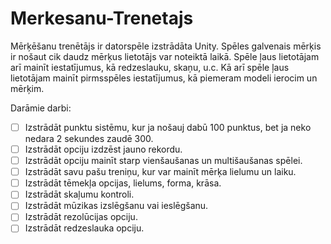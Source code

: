 # Merkesanu-Trenetajs
Mērķēšanu trenētājs ir datorspēle izstrādāta Unity.
Spēles galvenais mērķis ir nošaut cik daudz mērķus lietotājs var noteiktā laikā.
Spēle ļaus lietotājam arī mainīt iestatījumus, kā redzeslauku, skaņu, u.c.
Kā arī spēle ļaus lietotājam mainīt pirmsspēles iestatījumus, kā piemeram modeli ierocim un mērķim.

Darāmie darbi:
- [ ] Izstrādāt punktu sistēmu, kur ja nošauj dabū 100 punktus, bet ja neko nedara 2 sekundes zaudē 300.
- [ ] Izstrādāt opciju izdzēst jauno rekordu.
- [ ] Izstrādāt opciju mainīt starp vienšaušanas un multišaušanas spēlei.
- [ ] Izstrādāt savu pašu treniņu, kur var mainīt mērķa lielumu un laiku.
- [ ] Izstrādāt tēmekļa opcijas, lielums, forma, krāsa.
- [ ] Izstrādāt skaļumu kontroli.
- [ ] Izstrādāt mūzikas izslēgšanu vai ieslēgšanu.
- [ ] Izstrādāt rezolūcijas opciju.
- [ ] Izstrādāt redzeslauka opciju.
